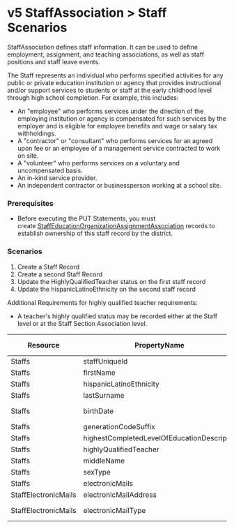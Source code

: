 # v5 StaffAssociation > Staff Scenarios

StaffAssociation defines staff information. It can be used to define employment,
assignment, and teaching associations, as well as staff positions
and staff leave events.

The Staff represents an individual who performs specified activities for any
public or private education institution or agency that provides instructional
and/or support services to students or staff at the early childhood level
through high school completion. For example, this includes:

* An "employee" who performs services under the direction of the employing
    institution or agency is compensated for such services by the employer and
    is eligible for employee benefits and wage or salary tax withholdings.
* A "contractor" or "consultant" who performs services for an agreed upon fee
    or an employee of a management service contracted to work on site.
* A "volunteer" who performs services on a voluntary and uncompensated basis.
* An in-kind service provider.
* An independent contractor or businessperson working at a school site.

### Prerequisites

* Before executing the PUT Statements, you must
    create [StaffEducationOrganizationAssignmentAssociation](https://edfi.atlassian.net/wiki/display/EDFI/StaffAssociation+%3E+StaffEducationOrganizationAssignmentAssociation) records
    to establish ownership of this staff record by the district.

### Scenarios

1. Create a Staff Record
2. Create a second Staff Record
3. Update the HighlyQualifiedTeacher status on the first staff record
4. Update the hispanicLatinoEthnicity on the second staff record

Additional Requirements for highly qualified teacher requirements:

* A teacher's highly qualified status may be recorded either at the Staff
    level or at the Staff Section Association level.

| Resource | PropertyName | IsCollection | DATA_TYPE | REQUIRED/<br/>OPTIONAL | POST 1 | POST 2 | PUT 1 | PUT 2 |
| --- | --- | --- | --- | --- | --- | --- | --- | --- |
| Staffs | staffUniqueId | FALSE | string | REQUIRED | ["207220"  if possible<br/>| system value] | ["207269"  if possible<br/>| system value] | ["207220"  if possible<br/>| system value] | ["207269"  if possible<br/>| system value] |
| Staffs | firstName | FALSE | string | REQUIRED | John | Jane | John | Jane |
| Staffs | hispanicLatinoEthnicity | FALSE | boolean | REQUIRED | true | true | true | **false** |
| Staffs | lastSurname | FALSE | string | REQUIRED | Loyo | Smith | Loyo | Smith |
| Staffs | birthDate | FALSE | datetime | CONDITIONAL | <br/>1959-04-30<br/> | <br/>1973-07-20<br/> | <br/>1959-04-30<br/> | <br/>1973-07-20<br/> |
| Staffs | generationCodeSuffix | FALSE | string | REQUIRED | Sr  |     | Sr  |     |
| Staffs | highestCompletedLevelOfEducationDescriptor | FALSE | integer | REQUIRED | Master's | Doctorate | Master's | Doctorate |
| Staffs | highlyQualifiedTeacher | FALSE | boolean | REQUIRED | true | true | **false** | true |
| Staffs | middleName | FALSE | string | REQUIRED |     | Marcy |     | Marcy |
| Staffs | sexType | FALSE | integer | REQUIRED | Male | Female | Male | Female |
| Staffs | electronicMails | TRUE | staffElectronicMail[] | REQUIRED |     |     |     |     |
| StaffElectronicMails | electronicMailAddress | FALSE | string | REQUIRED | [johnloyo@edficert.org](mailto:johnloyo@edficert.org) | [janesmith@edficert.org](mailto:janesmith@edficert.org) | [johnloyo@edficert.org](mailto:johnloyo@edficert.org) | [janesmith@edficert.org](mailto:janesmith@edficert.org) |
| StaffElectronicMails | electronicMailType | FALSE | integer | CONDITIONAL | <br/>Work<br/> | <br/>Work<br/> | <br/>Work<br/> | <br/>Work<br/> |
